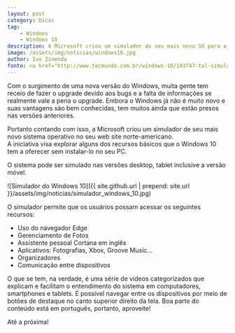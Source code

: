 ```yaml
---
layout: post
category: Dicas
tag: 
    - Windoes
    - Windows 10
description: A Microsoft criou um simulador do seu mais novo SO para ajudar seus usuários a conhcerem o Windows 10
image: /assets/img/noticias/windows10.jpg
author: Ivo Zinenda
fonte: <a href="http://www.tecmundo.com.br/windows-10/103747-tal-simular-windows-10-instalar-nada-veja-site-microsoft.htm">Tecmundo</a>
---
```


Com o surgimento de uma nova versão do Windows, muita gente tem receio de fazer o upgrade devido aos bugs e a falta de informações se realmente vale a pena o upgrade.
Embora o Windows já não é muito novo e suas vantagens são bem conhecidas, tem muitos ainda que estão presos nas versões anteriores.

Portanto contando com isso, a Microsoft criou um simulador de seu mais novo sistema operativo no seu web site norte-americano.<br>
A iniciativa visa explorar alguns dos recursos básicos que o Windows 10 tem a oferecer sem instalar-lo no seu PC.

O sistema pode ser simulado nas versões desktop, tablet inclusive a versão móvel.

![Simulador do Windows 10]({{ site.github.url | prepend: site.url }}/assets/img/noticias/simulador_windows_10.jpg)<br>

O simulador permite que os usuários possam acessar os seguintes recursos:

- Uso do navegador Edge
- Gerenciamento de Fotos
- Assistente pessoal Cortana em inglês
- Aplicativos: Fotografias, Xbox, Groove Music...
- Organizadores
- Comunicação entre dispositivos

O que se tem, na verdade, é uma série de vídeos categorizados que explicam e facilitam o entendimento do sistema em computadores, smartphones e tablets. 
É possível navegar entre os dispositivos por meio de botões de destaque no canto superior direito da tela. 
Boa parte do conteúdo está em português, portanto, aproveite!

Até a próxima!